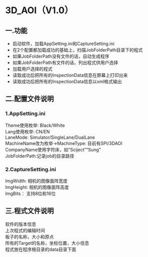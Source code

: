 # 3D_AOI（V1.0）
## 一.功能
- 启动软件，加载AppSetting.ini和CaptureSetting.ini
- 在2个配置都加载成功的基础上，扫描JobFolderPath目录下的程式
- 如果JobFolderPath没有文件的话，自动生成程序
- 如果JobFolderPath有文件的话，列出程式供用户选择
- 加载用户选择的程式
- 读取成功后把所有的InspectionData信息在屏幕上打印出来
- 读取成功后把所有的InspectionData信息以xml格式输出

## 二.配置文件说明
### 1.AppSetting.ini

Theme使用枚举: Black/White\
Lang使用枚举: CN/EN\
LaneMode: Simulator/SingleLane/DualLane\
MachineName改为枚举->MachineType: 目前有SPI/3DAOI\
CompanyName使用字符床，如“Sciject”“Sung"\
JobFolderPath:记录job的目录路径
### 2.CaptureSetting.ini

ImgWidth: 相机的图像面阵宽度\
ImgHeight: 相机的图像面阵高度\
ImgBits： 支持8位和16位

## 三.程式文件说明

软件的版本信息\
上次程式的编辑时间\
板子的名称，大小和原点\
所有的Target的名称，坐标位置，大小信息\
程式放在程序根目录的data目录下面
